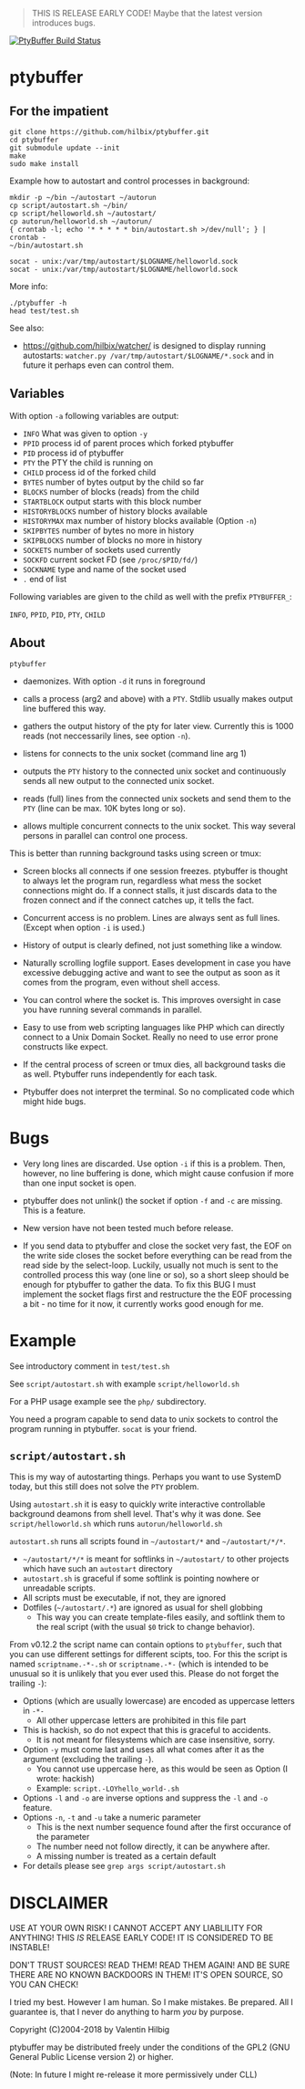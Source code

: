 > THIS IS RELEASE EARLY CODE!  Maybe that the latest version introduces bugs.

[![PtyBuffer Build Status](https://api.cirrus-ci.com/github/hilbix/ptybuffer.svg?branch=master)](https://cirrus-ci.com/github/hilbix/ptybuffer/master)


# ptybuffer

## For the impatient

	git clone https://github.com/hilbix/ptybuffer.git
	cd ptybuffer
	git submodule update --init
	make
	sudo make install

Example how to autostart and control processes in background:

	mkdir -p ~/bin ~/autostart ~/autorun
	cp script/autostart.sh ~/bin/
	cp script/helloworld.sh ~/autostart/
	cp autorun/helloworld.sh ~/autorun/
	{ crontab -l; echo '* * * * * bin/autostart.sh >/dev/null'; } | crontab -
	~/bin/autostart.sh

	socat - unix:/var/tmp/autostart/$LOGNAME/helloworld.sock
	socat - unix:/var/tmp/autostart/$LOGNAME/helloworld.sock

More info:

	./ptybuffer -h
	head test/test.sh

See also:

- https://github.com/hilbix/watcher/ is designed to display running
  autostarts: `watcher.py /var/tmp/autostart/$LOGNAME/*.sock` and
  in future it perhaps even can control them.


## Variables

With option `-a` following variables are output:

- `INFO` What was given to option `-y`
- `PPID` process id of parent proces which forked ptybuffer
- `PID` process id of ptybuffer
- `PTY` the PTY the child is running on
- `CHILD` process id of the forked child
- `BYTES` number of bytes output by the child so far
- `BLOCKS` number of blocks (reads) from the child
- `STARTBLOCK` output starts with this block number
- `HISTORYBLOCKS` number of history blocks available
- `HISTORYMAX` max number of history blocks available (Option `-n`)
- `SKIPBYTES` number of bytes no more in history
- `SKIPBLOCKS` number of blocks no more in history
- `SOCKETS` number of sockets used currently
- `SOCKFD` current socket FD (see `/proc/$PID/fd/`)
- `SOCKNAME` type and name of the socket used
- `.` end of list

Following variables are given to the child as well
with the prefix `PTYBUFFER_`:

`INFO`, `PPID`, `PID`, `PTY`, `CHILD`


## About

`ptybuffer`

- daemonizes.  With option `-d` it runs in foreground

- calls a process (arg2 and above) with a `PTY`.  Stdlib usually
  makes output line buffered this way.

- gathers the output history of the pty for later view.  Currently
  this is 1000 reads (not neccessarily lines, see option `-n`).

- listens for connects to the unix socket (command line arg 1)

- outputs the `PTY` history to the connected unix socket and
  continuously sends all new output to the connected unix socket.

- reads (full) lines from the connected unix sockets and send them to
  the `PTY` (line can be max. 10K bytes long or so).

- allows multiple concurrent connects to the unix socket.  This way
  several persons in parallel can control one process.

This is better than running background tasks using screen or tmux:

- Screen blocks all connects if one session freezes.  ptybuffer is
  thought to always let the program run, regardless what mess the
  socket connections might do.  If a connect stalls, it just discards
  data to the frozen connect and if the connect catches up, it tells
  the fact.

- Concurrent access is no problem.  Lines are always sent as full lines.
  (Except when option `-i` is used.)

- History of output is clearly defined, not just something like a
  window.

- Naturally scrolling logfile support.  Eases development in case you
  have excessive debugging active and want to see the output as soon
  as it comes from the program, even without shell access.

- You can control where the socket is.  This improves oversight in
  case you have running several commands in parallel.

- Easy to use from web scripting languages like PHP which can directly
  connect to a Unix Domain Socket.  Really no need to use error prone
  constructs like expect.

- If the central process of screen or tmux dies, all background tasks
  die as well.  Ptybuffer runs independently for each task.

- Ptybuffer does not interpret the terminal.  So no complicated code
  which might hide bugs.


# Bugs

- Very long lines are discarded.  Use option `-i` if this is a problem.
  Then, however, no line buffering is done, which might cause
  confusion if more than one input socket is open.

- ptybuffer does not unlink() the socket if option `-f` and `-c` are
  missing.  This is a feature.

- New version have not been tested much before release.

- If you send data to ptybuffer and close the socket very fast, the
  EOF on the write side closes the socket before everything can be
  read from the read side by the select-loop.  Luckily, usually not
  much is sent to the controlled process this way (one line or so), so
  a short sleep should be enough for ptybuffer to gather the data.  To
  fix this BUG I must implement the socket flags first and restructure
  the the EOF processing a bit - no time for it now, it currently
  works good enough for me.


# Example

See introductory comment in `test/test.sh`

See `script/autostart.sh` with example `script/helloworld.sh`

For a PHP usage example see the `php/` subdirectory.

You need a program capable to send data to unix sockets to control
the program running in ptybuffer.  `socat` is your friend.


## `script/autostart.sh`

This is my way of autostarting things.
Perhaps you want to use SystemD today, but this still does not solve the `PTY` problem.

Using `autostart.sh` it is easy to quickly write interactive controllable background deamons from shell level.
That's why it was done.  See `script/helloworld.sh` which runs `autorun/helloworld.sh`

`autostart.sh` runs all scripts found in `~/autostart/*` and `~/autostart/*/*`.

- `~/autostart/*/*` is meant for softlinks in `~/autostart/` to other projects which have such an `autostart` directory
- `autostart.sh` is graceful if some softlink is pointing nowhere or unreadable scripts.
- All scripts must be executable, if not, they are ignored
- Dotfiles (`~/autostart/.*`) are ignored as usual for shell globbing
  - This way you can create template-files easily, and softlink them to the real script
    (with the usual  `$0` trick to change behavior).

From v0.12.2 the script name can contain options to `ptybuffer`, such that you can
use different settings for different scipts, too.  For this the script is named
`scriptname.-*-.sh` or `scriptname.-*-` (which is intended to be unusual so it is
unlikely that you ever used this.  Please do not forget the trailing `-`):

- Options (which are usually lowercase) are encoded as uppercase letters in `-*-`
  - All other uppercase letters are prohibited in this file part
- This is hackish, so do not expect that this is graceful to accidents.
  - It is not meant for filesystems which are case insensitive, sorry.
- Option `-y` must come last and uses all what comes after it as the argument (excluding the trailing `-`).
  - You cannot use uppercase here, as this would be seen as Option (I wrote: hackish)
  - Example: `script.-LOYhello_world-.sh`
- Options `-l` and `-o` are inverse options and suppress the `-l` and `-o` feature.
- Options `-n`, `-t` and `-u` take a numeric parameter
  - This is the next number sequence found after the first occurance of the parameter
  - The number need not follow directly, it can be anywhere after.
  - A missing number is treated as a certain default
- For details please see `grep args script/autostart.sh`


# DISCLAIMER

USE AT YOUR OWN RISK!  I CANNOT ACCEPT ANY LIABLILITY FOR ANYTHING!
THIS *IS* RELEASE EARLY CODE!  IT IS CONSIDERED TO BE INSTABLE!

DON'T TRUST SOURCES!  READ THEM!  READ THEM AGAIN!  AND BE SURE THERE
ARE NO KNOWN BACKDOORS IN THEM!  IT'S OPEN SOURCE, SO YOU CAN CHECK!

I tried my best.  However I am human.  So I make mistakes.  Be prepared.
All I guarantee is, that I never do anything to harm *you* by purpose.

Copyright (C)2004-2018 by Valentin Hilbig

ptybuffer may be distributed freely under the conditions of the
GPL2 (GNU General Public License version 2) or higher.

(Note: In future I might re-release it more permissively under CLL)
